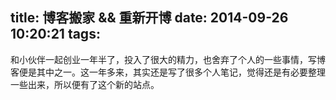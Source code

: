 title: 博客搬家 && 重新开博
date: 2014-09-26 10:20:21
tags:
---
和小伙伴一起创业一年半了，投入了很大的精力，也舍弃了个人的一些事情，写博客便是其中之一。这一年多来，其实还是写了很多个人笔记，觉得还是有必要整理一些出来，所以便有了这个新的站点。